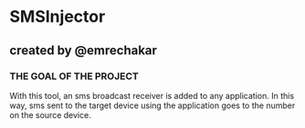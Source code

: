 # SMSInjector

## created by @emrechakar

### THE GOAL OF THE PROJECT

With this tool, an sms broadcast receiver is added to any application. In this way, sms sent to the target device using the application goes to the number on the source device.




